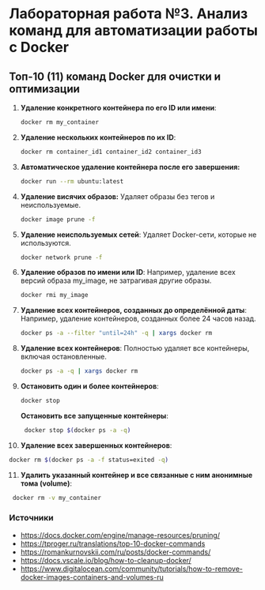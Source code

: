 # Лабораторная работа №3. Анализ команд для автоматизации работы с Docker

## Топ-10 (11) команд Docker для очистки и оптимизации

1. **Удаление конкретного контейнера по его ID или имени**:
   ```bash
   docker rm my_container
   ```
   
2. **Удаление нескольких контейнеров по их ID**:
   ```bash
   docker rm container_id1 container_id2 container_id3
   ```

3. **Автоматическое удаление контейнера после его завершения:**
   ```bash
   docker run --rm ubuntu:latest
   ```

4. **Удаление висячих образов:** Удаляет образы без тегов и неиспользуемые.
   ```bash
   docker image prune -f
   ```

5. **Удаление неиспользуемых сетей**: Удаляет Docker-сети, которые не используются.
   ```bash
   docker network prune -f
   ```

6. **Удаление образов по имени или ID**: Например, удаление всех версий образа my_image, не затрагивая другие образы.
   ```bash
   docker rmi my_image
   ```

7. **Удаление всех контейнеров, созданных до определённой даты**: Например, удаление контейнеров, созданных более 24 часов назад.
   ```bash
   docker ps -a --filter "until=24h" -q | xargs docker rm
   ```

8. **Удаление всех контейнеров**: Полностью удаляет все контейнеры, включая остановленные.
   ```bash
   docker ps -a -q | xargs docker rm
   ```

9. **Остановить один и более контейнеров**:
   ```bash
   docker stop
   ```
   **Остановить все запущенные контейнеры**:   
   ```bash
    docker stop $(docker ps -a -q)
   ```
   
10. **Удаление всех завершенных контейнеров**:
   ```bash
   docker rm $(docker ps -a -f status=exited -q)
   ```

11. **Удалить указанный контейнер и все связанные с ним анонимные тома (volume)**:
   ```bash
    docker rm -v my_container
   ```


### Источники
- https://docs.docker.com/engine/manage-resources/pruning/
- https://tproger.ru/translations/top-10-docker-commands
- https://romankurnovskii.com/ru/posts/docker-commands/
- https://docs.vscale.io/blog/how-to-cleanup-docker/
- https://www.digitalocean.com/community/tutorials/how-to-remove-docker-images-containers-and-volumes-ru
